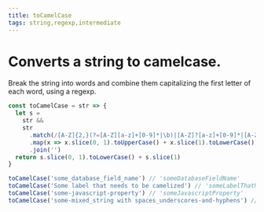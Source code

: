 ```yaml
---
title: toCamelCase
tags: string,regexp,intermediate
---
```


# Converts a string to camelcase.

Break the string into words and combine them capitalizing the first letter of each word, using a regexp.

```js
const toCamelCase = str => {
  let s =
    str &&
    str
      .match(/[A-Z]{2,}(?=[A-Z][a-z]+[0-9]*|\b)|[A-Z]?[a-z]+[0-9]*|[A-Z]|[0-9]+/g)
      .map(x => x.slice(0, 1).toUpperCase() + x.slice(1).toLowerCase())
      .join('')
  return s.slice(0, 1).toLowerCase() + s.slice(1)
}
```

```js
toCamelCase('some_database_field_name') // 'someDatabaseFieldName'
toCamelCase('Some label that needs to be camelized') // 'someLabelThatNeedsToBeCamelized'
toCamelCase('some-javascript-property') // 'someJavascriptProperty'
toCamelCase('some-mixed_string with spaces_underscores-and-hyphens') // 'someMixedStringWithSpacesUnderscoresAndHyphens'
```
